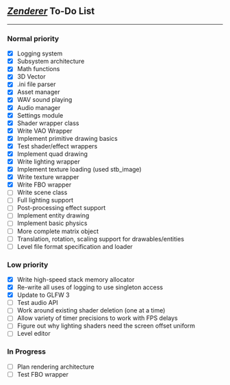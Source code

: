 ## *[Zenderer](https://github.com/Ruskiy69/IronClad)* To-Do List

----------------------

### Normal priority
- [x] Logging system
- [x] Subsystem architecture
- [x] Math functions
- [x] 3D Vector
- [x] .ini file parser
- [x] Asset manager
- [x] WAV sound playing
- [x] Audio manager
- [x] Settings module
- [x] Shader wrapper class
- [x] Write VAO Wrapper
- [x] Implement primitive drawing basics
- [x] Test shader/effect wrappers
- [x] Implement quad drawing
- [x] Write lighting wrapper
- [x] Implement texture loading (used stb_image)
- [x] Write texture wrapper
- [x] Write FBO wrapper
- [ ] Write scene class
- [ ] Full lighting support
- [ ] Post-processing effect support
- [ ] Implement entity drawing
- [ ] Implement basic physics
- [ ] More complete matrix object
- [ ] Translation, rotation, scaling support for drawables/entities
- [ ] Level file format specification and loader

### Low priority
- [x] Write high-speed stack memory allocator
- [x] Re-write all uses of logging to use singleton access
- [x] Update to GLFW 3
- [ ] Test audio API
- [ ] Work around existing shader deletion (one at a time)
- [ ] Allow variety of timer precisions to work with FPS delays
- [ ] Figure out why lighting shaders need the screen offset uniform
- [ ] Level editor

### In Progress
- [ ] Plan rendering architecture
- [ ] Test FBO wrapper

